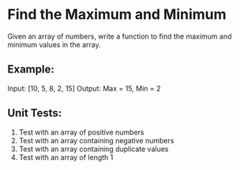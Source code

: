 # Find the Maximum and Minimum

Given an array of numbers, write a function to find the maximum and minimum values in the array.

## Example:

Input: [10, 5, 8, 2, 15]
Output: Max = 15, Min = 2

## Unit Tests:

1. Test with an array of positive numbers
2. Test with an array containing negative numbers
3. Test with an array containing duplicate values
4. Test with an array of length 1
